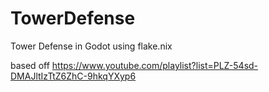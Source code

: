 # TowerDefense
Tower Defense in Godot using flake.nix

based off https://www.youtube.com/playlist?list=PLZ-54sd-DMAJltIzTtZ6ZhC-9hkqYXyp6
